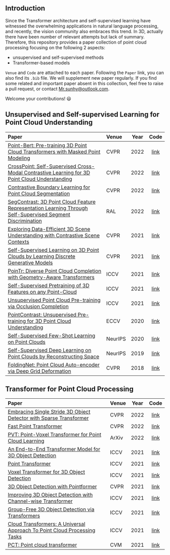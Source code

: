 ## Introduction
Since the Transformer architecture and self-supervised learning have witnessed the overwhelming applications 
in natural language processing, 
and recently, the vision community also embraces this trend. 
In 3D, actually there have been number of relevant attempts but lack of summary. 
Therefore, this repository provides a paper collection of point cloud processing focusing on the following 2 aspects: 

* unsupervised and self-supervised methods 
* Transformer-based models

`Venue` and `Code` are attached to each paper. Following the `Paper` link, you can also find its `.bib` file. 
We will supplement new paper regularly. If you find some related and important paper absent in this collection, 
feel free to raise a pull request, or contact Mr.sunhy@outlook.com. 

Welcome your contributions! :smiley:

## Unsupervised and Self-supervised Learning for Point Cloud Understanding
| Paper      | Venue | Year | Code |
| :----------- | :----------- | :-----------: | :-----------: |
| [Point-Bert: Pre-training 3D Point Cloud Transformers with Masked Point Modeling]() | CVPR | 2022 | [link](https://github.com/lulutang0608/Point-BERT) |
| [CrossPoint: Self-Supervised Cross-Modal Contrastive Learning for 3D Point Cloud Understanding]() | CVPR | 2022 | [link](https://github.com/MohamedAfham/CrossPoint) |
| [Contrastive Boundary Learning for Point Cloud Segmentation]() | CVPR | 2022 | [link](https://github.com/LiyaoTang/contrastBoundary) |
| [SegContrast: 3D Point Cloud Feature Representation Learning Through Self-Supervised Segment Discrimination](https://ieeexplore.ieee.org/document/9681336/) | RAL | 2022 | [link](https://github.com/PRBonn/segcontrast) |
| [Exploring Data-Efficient 3D Scene Understanding with Contrastive Scene Contexts](https://openaccess.thecvf.com/content/CVPR2021/html/Hou_Exploring_Data-Efficient_3D_Scene_Understanding_With_Contrastive_Scene_Contexts_CVPR_2021_paper.html) | CVPR | 2021 | [link](https://github.com/facebookresearch/ContrastiveSceneContexts) |
| [Self-Supervised Learning on 3D Point Clouds by Learning Discrete Generative Models](https://openaccess.thecvf.com/content/CVPR2021/html/Eckart_Self-Supervised_Learning_on_3D_Point_Clouds_by_Learning_Discrete_Generative_CVPR_2021_paper.html) | CVPR | 2021 | [link]() |
| [PoinTr: Diverse Point Cloud Completion with Geometry-Aware Transformers](https://openaccess.thecvf.com/content/ICCV2021/html/Yu_PoinTr_Diverse_Point_Cloud_Completion_With_Geometry-Aware_Transformers_ICCV_2021_paper.html) | ICCV | 2021 | [link](https://github.com/yuxumin/PoinTr) |
| [Self-Supervised Pretraining of 3D Features on any Point-Cloud](https://openaccess.thecvf.com/content/ICCV2021/html/Zhang_Self-Supervised_Pretraining_of_3D_Features_on_Any_Point-Cloud_ICCV_2021_paper.html) | ICCV | 2021 | [link](https://github.com/facebookresearch/DepthContrast) |
| [Unsupervised Point Cloud Pre-training via Occlusion Completion](https://openaccess.thecvf.com/content/ICCV2021/html/Wang_Unsupervised_Point_Cloud_Pre-Training_via_Occlusion_Completion_ICCV_2021_paper.html) | ICCV | 2021 | [link](https://github.com/hansen7/OcCo) |
| [PointContrast: Unsupervised Pre-training for 3D Point Cloud Understanding](https://link.springer.com/chapter/10.1007/978-3-030-58580-8_34) | ECCV | 2020 | [link](https://github.com/facebookresearch/PointContrast) |
| [Self-Supervised Few-Shot Learning on Point Clouds](https://proceedings.neurips.cc/paper/2020/hash/50c1f44e426560f3f2cdcb3e19e39903-Abstract.html) | NeurIPS | 2020 | [link](https://github.com/charusharma1991/SSL_PointClouds) |
| [Self-Supervised Deep Learning on Point Clouds by Reconstructing Space](https://papers.nips.cc/paper/2019/hash/993edc98ca87f7e08494eec37fa836f7-Abstract.html) | NeurIPS | 2019 | [link]() |
| [FoldingNet: Point Cloud Auto-encoder via Deep Grid Deformation](https://openaccess.thecvf.com/content_cvpr_2018/html/Yang_FoldingNet_Point_Cloud_CVPR_2018_paper.html) | CVPR | 2018 | [link](https://github.com/AnTao97/UnsupervisedPointCloudReconstruction) |


## Transformer for Point Cloud Processing
| Paper      | Venue | Year | Code |
| :----------- | :----------- | :-----------: | :-----------: |
| [Embracing Single Stride 3D Object Detector with Sparse Transformer](https://arxiv.org/abs/2112.06375) | CVPR | 2022 | [link](https://github.com/TuSimple/SST) |
| [Fast Point Transformer](https://arxiv.org/abs/2112.04702) | CVPR | 2022 | [link](https://github.com/POSTECH-CVLab/FastPointTransformer) |
| [PVT: Point-Voxel Transformer for Point Cloud Learning](https://arxiv.org/abs/2108.06076) | ArXiv | 2022 | [link](https://github.com/HaochengWan/PVThttps://github.com/HaochengWan/PVT) |
| [An End-to-End Transformer Model for 3D Object Detection](https://openaccess.thecvf.com/content/ICCV2021/html/Misra_An_End-to-End_Transformer_Model_for_3D_Object_Detection_ICCV_2021_paper.html) | ICCV | 2021 | [link](https://github.com/facebookresearch/3detr) |
| [Point Transformer](https://openaccess.thecvf.com/content/ICCV2021/html/Zhao_Point_Transformer_ICCV_2021_paper.html) | ICCV | 2021 | [link](https://github.com/qq456cvb/Point-Transformers) |
| [Voxel Transformer for 3D Object Detection](https://openaccess.thecvf.com/content/ICCV2021/html/Mao_Voxel_Transformer_for_3D_Object_Detection_ICCV_2021_paper.html) | ICCV | 2021 | [link](https://github.com/PointsCoder/VOTR) |
| [3D Object Detection with Pointformer](https://openaccess.thecvf.com/content/CVPR2021/html/Pan_3D_Object_Detection_With_Pointformer_CVPR_2021_paper.html) | CVPR | 2021 | [link](https://github.com/Vladimir2506/Pointformer) |
| [Improving 3D Object Detection with Channel-wise Transformer](https://openaccess.thecvf.com/content/ICCV2021/html/Sheng_Improving_3D_Object_Detection_With_Channel-Wise_Transformer_ICCV_2021_paper.html) | ICCV | 2021 | [link](https://github.com/hlsheng1/CT3D) |
| [Group-Free 3D Object Detection via Transformers](https://openaccess.thecvf.com/content/ICCV2021/html/Liu_Group-Free_3D_Object_Detection_via_Transformers_ICCV_2021_paper.html) | ICCV | 2021 | [link](https://github.com/zeliu98/Group-Free-3D) |
| [Cloud Transformers: A Universal Approach To Point Cloud Processing Tasks](https://openaccess.thecvf.com/content/ICCV2021/html/Mazur_Cloud_Transformers_A_Universal_Approach_to_Point_Cloud_Processing_Tasks_ICCV_2021_paper.html) | ICCV | 2021 | [link](https://github.com/saic-vul/cloud_transformers) |
| [PCT: Point cloud transformer](https://link.springer.com/article/10.1007/s41095-021-0229-5) | CVM | 2021 | [link](https://github.com/Strawberry-Eat-Mango/PCT_Pytorch) |
